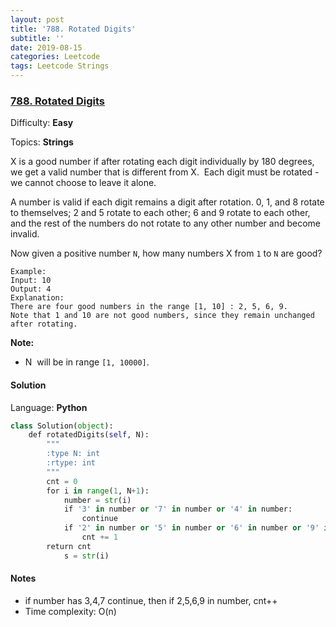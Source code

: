 ```yaml
---
layout: post
title: '788. Rotated Digits'
subtitle: ''
date: 2019-08-15
categories: Leetcode
tags: Leetcode Strings
---
```

### [788\. Rotated Digits](https://leetcode.com/problems/rotated-digits/)

Difficulty: **Easy**

Topics: **Strings**


X is a good number if after rotating each digit individually by 180 degrees, we get a valid number that is different from X.  Each digit must be rotated - we cannot choose to leave it alone.

A number is valid if each digit remains a digit after rotation. 0, 1, and 8 rotate to themselves; 2 and 5 rotate to each other; 6 and 9 rotate to each other, and the rest of the numbers do not rotate to any other number and become invalid.

Now given a positive number `N`, how many numbers X from `1` to `N` are good?

```
Example:
Input: 10
Output: 4
Explanation: 
There are four good numbers in the range [1, 10] : 2, 5, 6, 9.
Note that 1 and 10 are not good numbers, since they remain unchanged after rotating.
```

**Note:**

*   N  will be in range `[1, 10000]`.


#### Solution

Language: **Python**

```python
class Solution(object):
    def rotatedDigits(self, N):
        """
        :type N: int
        :rtype: int
        """
        cnt = 0
        for i in range(1, N+1):
            number = str(i)
            if '3' in number or '7' in number or '4' in number:
                continue
            if '2' in number or '5' in number or '6' in number or '9' in number:
                cnt += 1
        return cnt
            s = str(i)
```

#### Notes
- if number has 3,4,7 continue, then if 2,5,6,9 in number, cnt++
- Time complexity: O(n)